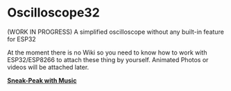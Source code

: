# Oscilloscope32
(WORK IN PROGRESS) A simplified oscilloscope without any built-in feature for ESP32


At the moment there is no Wiki so you need to know how to work with ESP32/ESP8266 to attach these thing by yourself. Animated Photos or videos will be attached later.

**[Sneak-Peak with Music](https://twitter.com/TheAmadeus25/status/1176130508520116226?s=20)**
